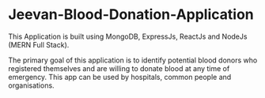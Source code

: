 # Jeevan-Blood-Donation-Application

This Application is built using MongoDB, ExpressJs, ReactJs and NodeJs (MERN Full Stack).

The primary goal of this application is to identify potential blood donors who registered themselves and are willing to donate blood at any time of emergency. This app can be used by hospitals, common people and organisations.

